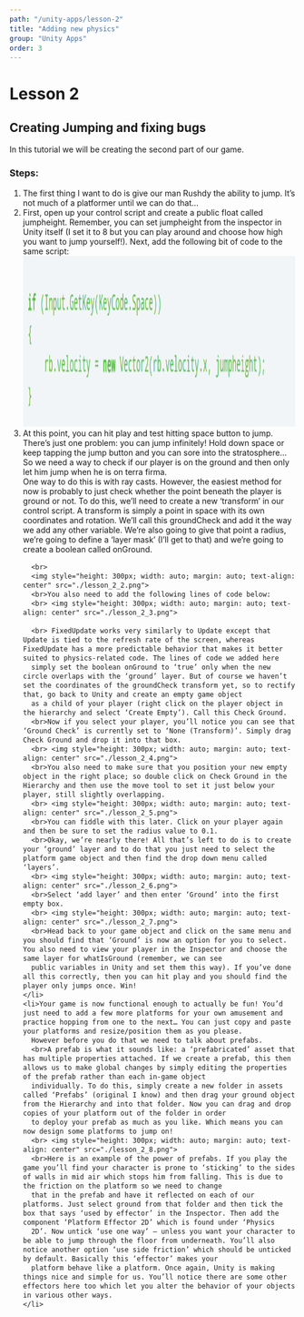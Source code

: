 ```yaml
---
path: "/unity-apps/lesson-2"
title: "Adding new physics"
group: "Unity Apps"
order: 3
---
```

 <h1>Lesson 2</h1>
  <h2>Creating Jumping and fixing bugs</h2>
  <p>In this tutorial we will be creating the second part of our game.</p>
  <h3>Steps:</h3>
  <ol>
    <li>The first thing I want to do is give our man Rushdy the ability to jump. It’s not much of a platformer until we can do that… <br></li>
    <li>First, open up your control script and create a public float called jumpheight. Remember, you can set jumpheight from the inspector in Unity itself (I set it to 8 but you can play around and choose how high you want to jump yourself!). Next, add the
      following bit of code to the same script:
      <br>
      <img style="height: 300px; width: auto; margin: auto; text-align: center" src="./lesson_2_1.png">
    </li>
    <li>At this point, you can hit play and test hitting space button to jump. There’s just one problem: you can jump infinitely! Hold down space or keep tapping the jump button and you can sore into the stratosphere… So we need a way to check if our player
      is on the ground and then only let him jump when he is on terra firma.
      <br>One way to do this is with ray casts. However, the easiest method for now is probably to just check whether the point beneath the player is ground or not. To do this, we’ll need to create a new ‘transform’ in our control script. A transform
      is simply a point in space with its own coordinates and rotation. We’ll call this groundCheck and add it the way we add any other variable. We’re also going to give that point a radius, we’re going to define a ‘layer mask’ (I’ll get to that) and
      we’re going to create a boolean called onGround.


      <br>
      <img style="height: 300px; width: auto; margin: auto; text-align: center" src="./lesson_2_2.png">
      <br>You also need to add the following lines of code below:
      <br> <img style="height: 300px; width: auto; margin: auto; text-align: center" src="./lesson_2_3.png">

      <br> FixedUpdate works very similarly to Update except that Update is tied to the refresh rate of the screen, whereas FixedUpdate has a more predictable behavior that makes it better suited to physics-related code. The lines of code we added here
      simply set the boolean onGround to ‘true’ only when the new circle overlaps with the ‘ground’ layer. But of course we haven’t set the coordinates of the groundCheck transform yet, so to rectify that, go back to Unity and create an empty game object
      as a child of your player (right click on the player object in the hierarchy and select ‘Create Empty’). Call this Check Ground.
      <br>Now if you select your player, you’ll notice you can see that ‘Ground Check’ is currently set to ‘None (Transform)’. Simply drag Check Ground and drop it into that box.
      <br> <img style="height: 300px; width: auto; margin: auto; text-align: center" src="./lesson_2_4.png">
      <br>You also need to make sure that you position your new empty object in the right place; so double click on Check Ground in the Hierarchy and then use the move tool to set it just below your player, still slightly overlapping.
      <br> <img style="height: 300px; width: auto; margin: auto; text-align: center" src="./lesson_2_5.png">
      <br>You can fiddle with this later. Click on your player again and then be sure to set the radius value to 0.1.
      <br>Okay, we’re nearly there! All that’s left to do is to create your ‘ground’ layer and to do that you just need to select the platform game object and then find the drop down menu called ‘layers’.
      <br> <img style="height: 300px; width: auto; margin: auto; text-align: center" src="./lesson_2_6.png">
      <br>Select ‘add layer’ and then enter ‘Ground’ into the first empty box.
      <br> <img style="height: 300px; width: auto; margin: auto; text-align: center" src="./lesson_2_7.png">
      <br>Head back to your game object and click on the same menu and you should find that ‘Ground’ is now an option for you to select. You also need to view your player in the Inspector and choose the same layer for whatIsGround (remember, we can see
      public variables in Unity and set them this way). If you’ve done all this correctly, then you can hit play and you should find the player only jumps once. Win!
    </li>
    <li>Your game is now functional enough to actually be fun! You’d just need to add a few more platforms for your own amusement and practice hopping from one to the next… You can just copy and paste your platforms and resize/position them as you please.
      However before you do that we need to talk about prefabs.
      <br>A prefab is what it sounds like: a ‘prefabricated’ asset that has multiple properties attached. If we create a prefab, this then allows us to make global changes by simply editing the properties of the prefab rather than each in-game object
      individually. To do this, simply create a new folder in assets called ‘Prefabs’ (original I know) and then drag your ground object from the Hierarchy and into that folder. Now you can drag and drop copies of your platform out of the folder in order
      to deploy your prefab as much as you like. Which means you can now design some platforms to jump on!
      <br> <img style="height: 300px; width: auto; margin: auto; text-align: center" src="./lesson_2_8.png">
      <br>Here is an example of the power of prefabs. If you play the game you’ll find your character is prone to ‘sticking’ to the sides of walls in mid air which stops him from falling. This is due to the friction on the platform so we need to change
      that in the prefab and have it reflected on each of our platforms. Just select ground from that folder and then tick the box that says ‘used by effector’ in the Inspector. Then add the component ‘Platform Effector 2D’ which is found under ‘Physics
      2D’. Now untick ‘use one way’ – unless you want your character to be able to jump through the floor from underneath. You’ll also notice another option ‘use side friction’ which should be unticked by default. Basically this ‘effector’ makes your
      platform behave like a platform. Once again, Unity is making things nice and simple for us. You’ll notice there are some other effectors here too which let you alter the behavior of your objects in various other ways.
    </li>
  </ol>